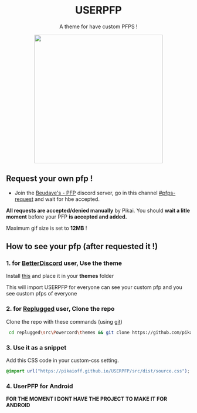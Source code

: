<h1 align="center">USERPFP</h1>
<p align="center">A theme for have custom PFPS !</p>

<p align="center"><img height="350" align="center" src="https://cdn.discordapp.com/attachments/941739137038417940/989131870933508096/lv_0_20220622133603.gif"></p>

## Request your own pfp !
* Join the [Beudave's - PFP](https://discord.gg/52Nc5Qry4t) discord server, go in this channel [#pfps-request](https://discord.com/channels/910633360332849214/989123375064580177/) and wait for hbe accepted.

**All requests are accepted/denied manually** by Pikai. You should **wait a litle moment** before your PFP **is accepted and added.**

Maximum gif size is set to **12MB** !

## How to see your pfp (after requested it !)

### 1. for [BetterDiscord](https://betterdiscord.app/) user, Use the theme

Install [this](https://raw.githubusercontent.com/pikaioff/USERPFP/main/USERPFP.theme.css) and place it in your **themes** folder

This will import USERPFP for everyone can see your custom pfp and you see custom pfps of everyone
### 2. for [Replugged](https://replugged.dev/) user, Clone the repo

Clone the repo with these commands (using [git](https://git-scm.com/downloads))

```bash
 cd replugged\src\Powercord\themes && git clone https://github.com/pikaioff/USERPFP/
 ```

### 3. Use it as a snippet

Add this CSS code in your custom-css setting.

```css
@import url("https://pikaioff.github.io/USERPFP/src/dist/source.css");
```

### 4. UserPFP for Android
**FOR THE MOMENT I DONT HAVE THE PROJECT TO MAKE IT FOR ANDROID**
